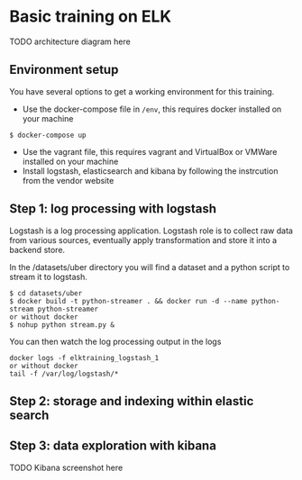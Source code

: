 # Basic training on ELK

TODO architecture diagram here

## Environment setup

You have several options to get a working environment for this training.

* Use the docker-compose file in `/env`, this requires docker installed on your machine
```
$ docker-compose up
```
* Use the vagrant file, this requires vagrant and VirtualBox or VMWare installed on your machine
* Install logstash, elasticsearch and kibana by following the instrcution from the vendor website

## Step 1: log processing with logstash
Logstash is a log processing application. Logstash role is to collect raw data from various sources, eventually
apply transformation and store it into a backend store. 

In the /datasets/uber directory you will find a dataset and a python script to stream it to logstash.

```
$ cd datasets/uber
$ docker build -t python-streamer . && docker run -d --name python-stream python-streamer
or without docker
$ nohup python stream.py &
```

You can then watch the log processing output in the logs
```
docker logs -f elktraining_logstash_1
or without docker
tail -f /var/log/logstash/*
```

## Step 2: storage and indexing within elastic search

## Step 3: data exploration with kibana

TODO Kibana screenshot here
